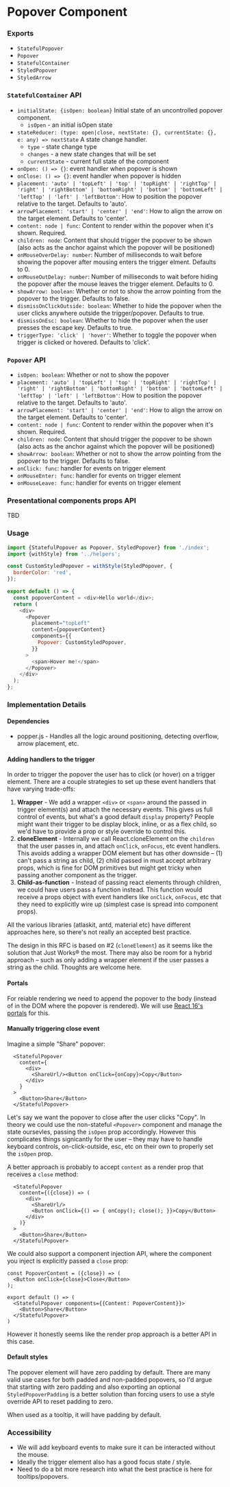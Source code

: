 # Popover Component

### Exports

* `StatefulPopover`
* `Popover`
* `StatefulContainer`
* `StyledPopover`
* `StyledArrow`

### `StatefulContainer` API

* `initialState: {isOpen: boolean}`
  Initial state of an uncontrolled popover component.
  * `isOpen` - an initial isOpen state
* `stateReducer: (type: open|close, nextState: {}, currentState: {}, e: any) => nextState`
  A state change handler.
  * `type` - state change type
  * `changes` - a new state changes that will be set
  * `currentState` - current full state of the component
* `onOpen: () => {}`:
  event handler when popover is shown
* `onClose: () => {}`:
  event handler when popover is hidden
* `placement: 'auto' | 'topLeft' | 'top' | 'topRight' | 'rightTop' | 'right' | 'rightBottom' | 'bottomRight' | 'bottom' | 'bottomLeft' | 'leftTop' | 'left' | 'leftBottom'`:
  How to position the popover relative to the target. Defaults to 'auto'.
* `arrowPlacement: 'start' | 'center' | 'end'`:
  How to align the arrow on the target element. Defaults to 'center'.
* `content: node | func`:
  Content to render within the popover when it's shown. Required.
* `children: node`:
  Content that should trigger the popover to be shown (also acts as the anchor against which the popover will be positioned)
* `onMouseOverDelay: number`:
  Number of milliseconds to wait before showing the popover after mousing enters the trigger elment. Defaults to 0.
* `onMouseOutDelay: number`:
  Number of milliseconds to wait before hiding the popover after the mouse leaves the trigger element. Defaults to 0.
* `showArrow: boolean`:
  Whether or not to show the arrow pointing from the popover to the trigger. Defaults to false.
* `dismissOnClickOutside: boolean`:
  Whether to hide the popover when the user clicks anywhere outside the trigger/popover. Defaults to true.
* `dismissOnEsc: boolean`:
  Whether to hide the popover when the user presses the escape key. Defaults to true.
* `triggerType: 'click' | 'hover'`:
  Whether to toggle the popover when trigger is clicked or hovered. Defaults to 'click'.

### `Popover` API

* `isOpen: boolean`:
  Whether or not to show the popover
* `placement: 'auto' | 'topLeft' | 'top' | 'topRight' | 'rightTop' | 'right' | 'rightBottom' | 'bottomRight' | 'bottom' | 'bottomLeft' | 'leftTop' | 'left' | 'leftBottom'`:
  How to position the popover relative to the target. Defaults to 'auto'.
* `arrowPlacement: 'start' | 'center' | 'end'`:
  How to align the arrow on the target element. Defaults to 'center'.
* `content: node | func`:
  Content to render within the popover when it's shown. Required.
* `children: node`:
  Content that should trigger the popover to be shown (also acts as the anchor against which the popover will be positioned)
* `showArrow: boolean`:
  Whether or not to show the arrow pointing from the popover to the trigger. Defaults to false.
* `onClick: func`:
  handler for events on trigger element
* `onMouseEnter: func`:
  handler for events on trigger element
* `onMouseLeave: func`:
  handler for events on trigger element

### Presentational components props API

TBD

### Usage

```js
import {StatefulPopover as Popover, StyledPopover} from './index';
import {withStyle} from '../helpers';

const CustomStyledPopover = withStyle(StyledPopover, {
  borderColor: 'red',
});

export default () => {
  const popoverContent = <div>Hello world</div>;
  return (
    <div>
      <Popover
        placement="topLeft"
        content={popoverContent}
        components={{
          Popover: CustomStyledPopover,
        }}
      >
        <span>Hover me!</span>
      </Popover>
    </div>
  );
};
```

### Implementation Details

#### Dependencies

* popper.js - Handles all the logic around positioning, detecting overflow, arrow placement, etc.

#### Adding handlers to the trigger

In order to trigger the popover the user has to click (or hover) on a trigger element. There are a couple strategies to set up these event handlers that have varying trade-offs:

1.  **Wrapper** - We add a wrapper `<div>` or `<span>` around the passed in trigger element(s) and attach the necessary events. This gives us full control of events, but what's a good default `display` property? People might want their trigger to be display block, inline, or as a flex child, so we'd have to provide a prop or style override to control this.
2.  **cloneElement** - Internally we call React.cloneElement on the `children` that the user passes in, and attach `onClick`, `onFocus`, etc event handlers. This avoids adding a wrapper DOM element but has other downside – (1) can't pass a string as child, (2) child passed in must accept arbitrary props, which is fine for DOM primitives but might get tricky when passing another component as the trigger.
3.  **Child-as-function** - Instead of passing react elements through children, we could have users pass a function instead. This function would receive a props object with event handlers like `onClick`, `onFocus`, etc that they need to explicitly wire up (simplest case is spread into component props).

All the various libraries (atlaskit, antd, material etc) have different approaches here, so there's not really an accepted best practice.

The design in this RFC is based on #2 (`cloneElement`) as it seems like the solution that Just Works® the most. There may also be room for a hybrid approach – such as only adding a wrapper element if the user passes a string as the child. Thoughts are welcome here.

#### Portals

For reiable rendering we need to append the popover to the body (instead of in the DOM where the popover is rendered). We will use [React 16's portals](https://reactjs.org/docs/portals.html) for this.

#### Manually triggering close event

Imagine a simple "Share" popover:

```
  <StatefulPopover
    content={
      <div>
        <ShareUrl/><Button onClick={onCopy}>Copy</Button>
      </div>
    }
  >
    <Button>Share</Button>
  </StatefulPopover>
```

Let's say we want the popover to close after the user clicks "Copy". In theory we could use the non-stateful `<Popover>` component and manage the state oursevles, passing the `isOpen` prop accordingly. However this complicates things signicantly for the user – they may have to handle keyboard controls, on-click-outside, esc, etc on their own to properly set the `isOpen` prop.

A better approach is probably to accept `content` as a render prop that receives a `close` method:

```
  <StatefulPopover
    content={({close}) => (
      <div>
        <ShareUrl/>
        <Button onClick={() => { onCopy(); close(); }}>Copy</Button>
      </div>
    )}
  >
    <Button>Share</Button>
  </StatefulPopover>
```

We could also support a component injection API, where the component you inject is explicitly passed a `close` prop:

```
const PopoverContent = ({close}) => (
  <Button onClick={close}>Close</Button>
);

export default () => (
  <StatefulPopover components={{Content: PopoverContent}}>
    <Button>Share</Button>
  </StatefulPopover>
)
```

However it honestly seems like the render prop approach is a better API in this case.

#### Default styles

The popover element will have zero padding by default. There are many valid use cases for both padded and non-padded popovers, so I'd argue that starting with zero padding and also exporting an optional `StyledPopoverPadding` is a better solution than forcing users to use a style override API to reset padding to zero.

When used as a tooltip, it will have padding by default.

### Accessibility

* We will add keyboard events to make sure it can be interacted without the mouse.
* Ideally the trigger element also has a good focus state / style.
* Need to do a bit more research into what the best practice is here for tooltips/popovers.

